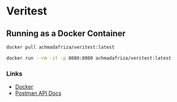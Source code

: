 # Veritest

## Running as a Docker Container

```bash
docker pull achmadafriza/veritest:latest

docker run --rm -it -p 8080:8080 achmadafriza/veritest:latest
```

### Links

- [Docker](https://hub.docker.com/r/achmadafriza/veritest)
- [Postman API Docs](https://documenter.getpostman.com/view/12004801/2sA35D64D8)
